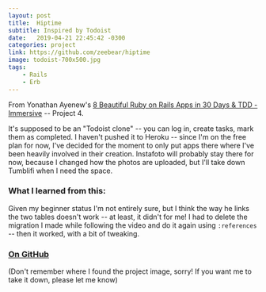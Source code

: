 ```yaml
---
layout: post
title:  Hiptime
subtitle: Inspired by Todoist
date:   2019-04-21 22:45:42 -0300
categories: project
link: https://github.com/zeebear/hiptime
image: todoist-700x500.jpg
tags:  
    - Rails
    - Erb
---
```

From Yonathan Ayenew's [8 Beautiful Ruby on Rails Apps in 30 Days & TDD - Immersive](https://www.udemy.com/8-beautiful-ruby-on-rails-apps-in-30-days/) -- Project 4.

It's supposed to be an "Todoist clone" -- you can log in, create tasks, mark them as completed. I haven't pushed it to Heroku -- since I'm on the free plan for now, I've decided for the moment to only put apps there where I've been heavily involved in their creation. Instafoto will probably stay there for now, because I changed how the photos are uploaded, but I'll take down Tumblifi when I need the space.

### What I learned from this:
Given my beginner status I'm not entirely sure, but I think the way he links the two tables doesn't work -- at least, it didn't for me! I had to delete the migration I made while following the video and do it again using `:references` -- then it worked, with a bit of tweaking.

### [On GitHub](https://github.com/zeebear/hiptime)

(Don't remember where I found the project image, sorry! If you want me to take it down, please let me know)
